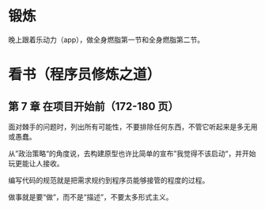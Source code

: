 # 锻炼

晚上跟着乐动力（app），做全身燃脂第一节和全身燃脂第二节。

# 看书（程序员修炼之道）

## 第 7 章 在项目开始前（172-180 页）

面对棘手的问题时，列出所有可能性，不要排除任何东西，不管它听起来是多无用或愚蠢。

从”政治策略“的角度说，去构建原型也许比简单的宣布”我觉得不该启动“，并开始玩更能让人接收。

编写代码的规范就是把需求规约到程序员能够接管的程度的过程。

做事就是要“做”，而不是“描述”，不要太多形式主义。
